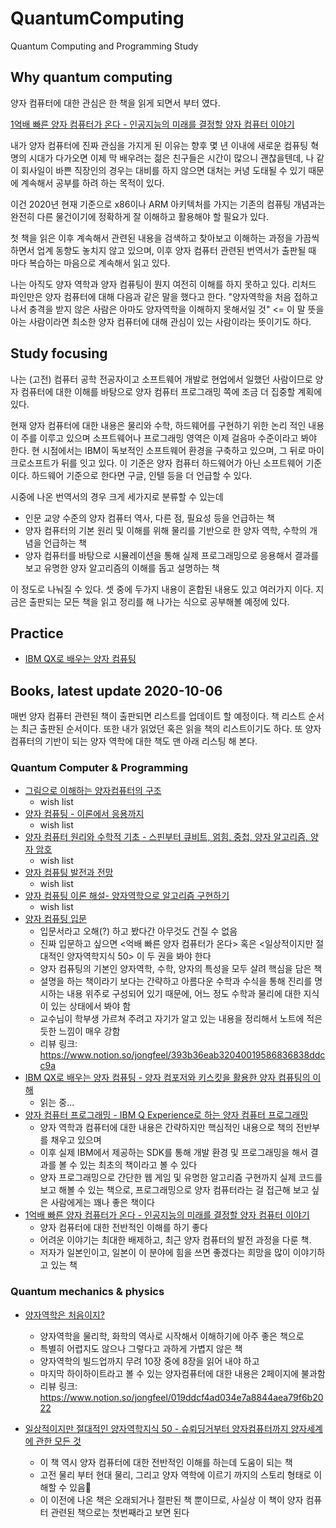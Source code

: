 # QuantumComputing
Quantum Computing and Programming Study

## Why quantum computing

양자 컴퓨터에 대한 관심은 한 책을 읽게 되면서 부터 였다.

[1억배 빠른 양자 컴퓨터가 온다 - 인공지능의 미래를 결정할 양자 컴퓨터 이야기](http://aladin.kr/p/u1rYA)

내가 양자 컴퓨터에 진짜 관심을 가지게 된 이유는 향후 몇 년 이내에 새로운 컴퓨팅 혁명의 시대가 다가오면 이제 막 배우려는 젊은 친구들은 시간이 많으니 괜찮을텐데, 나 같이 회사일이 바쁜 직장인의 경우는 대비를 하지 않으면 대처는 커녕 도태될 수 있기 때문에 계속해서 공부를 하려 하는 목적이 있다.

이건 2020년 현재 기준으로 x86이나 ARM 아키텍처를 가지는 기존의 컴퓨팅 개념과는 완전히 다른 물건이기에 정확하게 잘 이해하고 활용해야 할 필요가 있다.

첫 책을 읽은 이후 계속해서 관련된 내용을 검색하고 찾아보고 이해하는 과정을 가끔씩 하면서 업계 동향도 놓치지 않고 있으며, 이후 양자 컴퓨터 관련된 번역서가 출판될 때 마다 복습하는 마음으로 계속해서 읽고 있다.

나는 아직도 양자 역학과 양자 컴퓨팅이 뭔지 여전히 이해를 하지 못하고 있다. 리처드 파인만은 양자 컴퓨터에 대해 다음과 같은 말을 했다고 한다. "양자역학을 처음 접하고 나서 충격을 받지 않은 사람은 아마도 양자역학을 이해하지 못해서일 것" <= 이 말 뜻을 아는 사람이라면 최소한 양자 컴퓨터에 대해 관심이 있는 사람이라는 뜻이기도 하다.

## Study focusing

나는 (고전) 컴퓨터 공학 전공자이고 소프트웨어 개발로 현업에서 일했던 사람이므로 양자 컴퓨터에 대한 이해를 바탕으로 양자 컴퓨터 프로그래밍 쪽에 조금 더 집중할 계획에 있다.

현재 양자 컴퓨터에 대한 내용은 물리와 수학, 하드웨어를 구현하기 위한 논리 적인 내용이 주를 이루고 있으며 소프트웨어나 프로그래밍 영역은 이제 걸음마 수준이라고 봐야 한다. 현 시점에서는 IBM이 독보적인 소프트웨어 환경을 구축하고 있으며, 그 뒤로 마이크로소프트가 뒤를 잇고 있다. 이 기준은 양자 컴퓨터 하드웨어가 아닌 소프트웨어 기준이다. 하드웨어 기준으로 한다면 구글, 인텔 등을 더 언급할 수 있다.

시중에 나온 번역서의 경우 크게 세가지로 분류할 수 있는데
- 인문 교양 수준의 양자 컴퓨터 역사, 다른 점, 필요성 등을 언급하는 책
- 양자 컴퓨터의 기본 원리 및 이해를 위해 물리를 기반으로 한 양자 역학, 수학의 개념을 언급하는 책
- 양자 컴퓨터를 바탕으로 시뮬레이션을 통해 실제 프로그래밍으로 응용해서 결과를 보고 유명한 양자 알고리즘의 이해를 돕고 설명하는 책

이 정도로 나눠질 수 있다. 셋 중에 두가지 내용이 혼합된 내용도 있고 여러가지 이다. 지금은 출판되는 모든 책을 읽고 정리를 해 나가는 식으로 공부해볼 예정에 있다.

## Practice

- [IBM QX로 배우는 양자 컴퓨팅](MasteringQuantumComputingWithIBMQX/README.md)

## Books, latest update 2020-10-06

매번 양자 컴퓨터 관련된 책이 출판되면 리스트를 업데이트 할 예정이다. 책 리스트 순서는 최근 출판된 순서이다. 또한 내가 읽었던 혹은 읽을 책의 리스트이기도 하다.
또 양자 컴퓨터의 기반이 되는 양자 역학에 대한 책도 맨 아래 리스팅 해 본다.

### Quantum Computer & Programming

- [그림으로 이해하는 양자컴퓨터의 구조](http://aladin.kr/p/8yN9r)
  - wish list
- [양자 컴퓨팅 - 이론에서 응용까지](http://aladin.kr/p/pyNbU)
  - wish list
- [양자 컴퓨터 원리와 수학적 기초 - 스핀부터 큐비트, 얽힘, 중첩, 양자 알고리즘, 양자 암호](http://aladin.kr/p/0NxBo)
  - wish list
- [양자 컴퓨팅 발전과 전망](http://aladin.kr/p/Uf1Pn)
  - wish list
- [양자 컴퓨팅 이론 해설- 양자역학으로 알고리즘 구현하기](http://aladin.kr/p/EWQHM)
  - wish list
- [양자 컴퓨팅 입문](http://aladin.kr/p/EWii1)
  - 입문서라고 오해(?) 하고 봤다간 아무것도 건질 수 없음
  - 진짜 입문하고 싶으면 <억배 빠른 양자 컴퓨터가 온다> 혹은 <일상적이지만 절대적인 양자역학지식 50> 이 두 권을 봐야 한다
  - 양자 컴퓨팅의 기본인 양자역학, 수학, 양자의 특성을 모두 살려 핵심을 담은 책
  - 설명을 하는 책이라기 보다는 간략하고 아름다운 수학과 수식을 통해 진리를 명시하는 내용 위주로 구성되어 있기 때문에, 어느 정도 수학과 물리에 대한 지식이 있는 상태에서 봐야 함
  - 교수님이 학부생 가르쳐 주려고 자기가 알고 있는 내용을 정리해서 노트에 적은 듯한 느낌이 매우 강함
  - 리뷰 링크: https://www.notion.so/jongfeel/393b36eab32040019586836838ddcc9a
- [IBM QX로 배우는 양자 컴퓨팅 - 양자 컴포저와 키스킷을 활용한 양자 컴퓨팅의 이해](http://aladin.kr/p/OWJ8t)
  - 읽는 중...
- [양자 컴퓨터 프로그래밍 - IBM Q Experience로 하는 양자 컴퓨터 프로그래밍](http://aladin.kr/p/6WuyX)
  - 양자 역학과 컴퓨터에 대한 내용은 간략하지만 핵심적인 내용으로 책의 전반부를 채우고 있으며
  - 이후 실제 IBM에서 제공하는 SDK를 통해 개발 환경 및 프로그래밍을 해서 결과를 볼 수 있는 최초의 책이라고 볼 수 있다
  - 양자 프로그래밍으로 간단한 웹 게임 및 유명한 알고리즘 구현까지 실제 코드를 보고 해볼 수 있는 책으로, 프로그래밍으로 양자 컴퓨터라는 걸 접근해 보고 싶은 사람에게는 꽤나 좋은 책이다
- [1억배 빠른 양자 컴퓨터가 온다 - 인공지능의 미래를 결정할 양자 컴퓨터 이야기](http://aladin.kr/p/u1rYA)
  - 양자 컴퓨터에 대한 전반적인 이해를 하기 좋다
  - 어려운 이야기는 최대한 배제하고, 최근 양자 컴퓨터의 발전 과정을 다룬 책.
  - 저자가 일본인이고, 일본이 이 분야에 힘을 쓰면 좋겠다는 희망을 많이 이야기하고 있는 책

### Quantum mechanics & physics

- [양자역학은 처음이지?](http://aladin.kr/p/BNq9j)
  - 양자역학을 물리학, 화학의 역사로 시작해서 이해하기에 아주 좋은 책으로
  - 특별히 어렵지도 않으나 그렇다고 과하게 가볍지 않은 책
  - 양자역학의 빌드업까지 무려 10장 중에 8장을 읽어 내야 하고
  - 마지막 하이하이트라고 볼 수 있는 양자컴퓨터에 대한 내용은 2페이지에 불과함
  - 리뷰 링크: https://www.notion.so/jongfeel/019ddcf4ad034e7a8844aea79f6b2022

- [일상적이지만 절대적인 양자역학지식 50 - 슈뢰딩거부터 양자컴퓨터까지 양자세계에 관한 모든 것](http://aladin.kr/p/Gbwew)
  - 이 책 역시 양자 컴퓨터에 대한 전반적인 이해를 하는데 도움이 되는 책
  - 고전 물리 부터 현대 물리, 그리고 양자 역학에 이르기 까지의 스토리 형태로 이해할 수 있음
  - 이 이전에 나온 책은 오래되거나 절판된 책 뿐이므로, 사실상 이 책이 양자 컴퓨터 관련된 책으로는 첫번째라고 보면 된다
